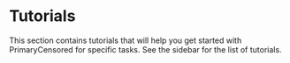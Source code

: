 # Tutorials

This section contains tutorials that will help you get started with PrimaryCensored for specific tasks. See the sidebar for the list of tutorials.
